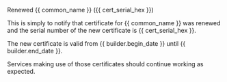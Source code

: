 Renewed {{ common_name }} ({{ cert_serial_hex }})

This is simply to notify that certificate for {{ common_name }}
was renewed and the serial number of the new certificate is {{ cert_serial_hex }}.

The new certificate is valid from {{ builder.begin_date }} until
{{ builder.end_date }}.

Services making use of those certificates should continue working as expected.

